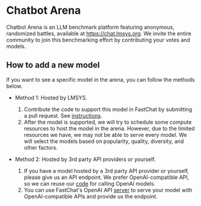 # Chatbot Arena
Chatbot Arena is an LLM benchmark platform featuring anonymous, randomized battles, available at https://chat.lmsys.org.
We invite the entire community to join this benchmarking effort by contributing your votes and models.

## How to add a new model
If you want to see a specific model in the arena, you can follow the methods below.

- Method 1: Hosted by LMSYS.
  1. Contribute the code to support this model in FastChat by submitting a pull request. See [instructions](model_support.md#how-to-support-a-new-model).
  2. After the model is supported, we will try to schedule some compute resources to host the model in the arena. However, due to the limited resources we have, we may not be able to serve every model. We will select the models based on popularity, quality, diversity, and other factors.

- Method 2: Hosted by 3rd party API providers or yourself.
  1. If you have a model hosted by a 3rd party API provider or yourself, please give us an API endpoint. We prefer OpenAI-compatible API, so we can reuse our [code](https://github.com/lm-sys/FastChat/blob/33dca5cf12ee602455bfa9b5f4790a07829a2db7/fastchat/serve/gradio_web_server.py#L333-L358) for calling OpenAI models.
  2. You can use FastChat's OpenAI API [server](openai_api.md) to serve your model with OpenAI-compatible APIs and provide us the endpoint.
